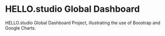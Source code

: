 # HELLO.studio Global Dashboard

HELLO.studio Global Dashboard Project, illustrating the use of Boostrap and Google Charts.